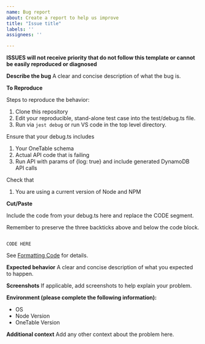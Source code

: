 ```yaml
---
name: Bug report
about: Create a report to help us improve
title: "Issue title"
labels: ''
assignees: ''

---
```


**ISSUES will not receive priority that do not follow this template or cannot be easily reproduced or diagnosed**

**Describe the bug**
A clear and concise description of what the bug is.

**To Reproduce**

Steps to reproduce the behavior:

1. Clone this repository
2. Edit your reproducible, stand-alone test case into the test/debug.ts file.
3. Run via `jest debug` or run VS code in the top level directory.

Ensure that your debug.ts includes
1. Your OneTable schema
2. Actual API code that is failing
3. Run API with params of {log: true} and include generated DynamoDB API calls

Check that
1. You are using a current version of Node and NPM

**Cut/Paste**

Include the code from your debug.ts here and replace the CODE segment.

Remember to preserve the three backticks above and below the code block.

```

CODE HERE

```

See [Formatting Code](https://www.freecodecamp.org/news/how-to-format-code-in-markdown/) for details.

**Expected behavior**
A clear and concise description of what you expected to happen.

**Screenshots**
If applicable, add screenshots to help explain your problem.

**Environment (please complete the following information):**
 - OS
 - Node Version
 - OneTable Version

**Additional context**
Add any other context about the problem here.
